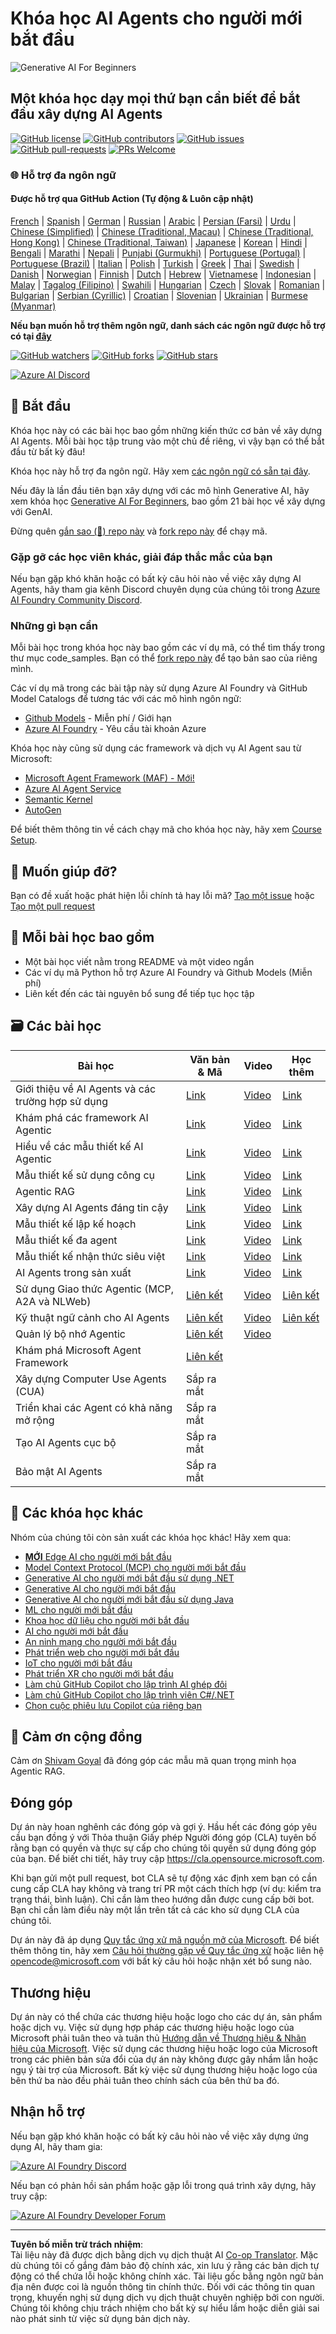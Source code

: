<!--
CO_OP_TRANSLATOR_METADATA:
{
  "original_hash": "fbe8e2c7026d42ed06780dce1b06fd61",
  "translation_date": "2025-10-03T14:52:09+00:00",
  "source_file": "README.md",
  "language_code": "vi"
}
-->
# Khóa học AI Agents cho người mới bắt đầu

![Generative AI For Beginners](../../translated_images/repo-thumbnailv2.06f4a48036fde647f6ba4eb19f5651babe59bb30e972748afb349e47725d7601.vi.png)

## Một khóa học dạy mọi thứ bạn cần biết để bắt đầu xây dựng AI Agents

[![GitHub license](https://img.shields.io/github/license/microsoft/ai-agents-for-beginners.svg)](https://github.com/microsoft/ai-agents-for-beginners/blob/master/LICENSE?WT.mc_id=academic-105485-koreyst)
[![GitHub contributors](https://img.shields.io/github/contributors/microsoft/ai-agents-for-beginners.svg)](https://GitHub.com/microsoft/ai-agents-for-beginners/graphs/contributors/?WT.mc_id=academic-105485-koreyst)
[![GitHub issues](https://img.shields.io/github/issues/microsoft/ai-agents-for-beginners.svg)](https://GitHub.com/microsoft/ai-agents-for-beginners/issues/?WT.mc_id=academic-105485-koreyst)
[![GitHub pull-requests](https://img.shields.io/github/issues-pr/microsoft/ai-agents-for-beginners.svg)](https://GitHub.com/microsoft/ai-agents-for-beginners/pulls/?WT.mc_id=academic-105485-koreyst)
[![PRs Welcome](https://img.shields.io/badge/PRs-welcome-brightgreen.svg?style=flat-square)](http://makeapullrequest.com?WT.mc_id=academic-105485-koreyst)

### 🌐 Hỗ trợ đa ngôn ngữ

#### Được hỗ trợ qua GitHub Action (Tự động & Luôn cập nhật)

[French](../fr/README.md) | [Spanish](../es/README.md) | [German](../de/README.md) | [Russian](../ru/README.md) | [Arabic](../ar/README.md) | [Persian (Farsi)](../fa/README.md) | [Urdu](../ur/README.md) | [Chinese (Simplified)](../zh/README.md) | [Chinese (Traditional, Macau)](../mo/README.md) | [Chinese (Traditional, Hong Kong)](../hk/README.md) | [Chinese (Traditional, Taiwan)](../tw/README.md) | [Japanese](../ja/README.md) | [Korean](../ko/README.md) | [Hindi](../hi/README.md) | [Bengali](../bn/README.md) | [Marathi](../mr/README.md) | [Nepali](../ne/README.md) | [Punjabi (Gurmukhi)](../pa/README.md) | [Portuguese (Portugal)](../pt/README.md) | [Portuguese (Brazil)](../br/README.md) | [Italian](../it/README.md) | [Polish](../pl/README.md) | [Turkish](../tr/README.md) | [Greek](../el/README.md) | [Thai](../th/README.md) | [Swedish](../sv/README.md) | [Danish](../da/README.md) | [Norwegian](../no/README.md) | [Finnish](../fi/README.md) | [Dutch](../nl/README.md) | [Hebrew](../he/README.md) | [Vietnamese](./README.md) | [Indonesian](../id/README.md) | [Malay](../ms/README.md) | [Tagalog (Filipino)](../tl/README.md) | [Swahili](../sw/README.md) | [Hungarian](../hu/README.md) | [Czech](../cs/README.md) | [Slovak](../sk/README.md) | [Romanian](../ro/README.md) | [Bulgarian](../bg/README.md) | [Serbian (Cyrillic)](../sr/README.md) | [Croatian](../hr/README.md) | [Slovenian](../sl/README.md) | [Ukrainian](../uk/README.md) | [Burmese (Myanmar)](../my/README.md)

**Nếu bạn muốn hỗ trợ thêm ngôn ngữ, danh sách các ngôn ngữ được hỗ trợ có tại [đây](https://github.com/Azure/co-op-translator/blob/main/getting_started/supported-languages.md)**

[![GitHub watchers](https://img.shields.io/github/watchers/microsoft/ai-agents-for-beginners.svg?style=social&label=Watch)](https://GitHub.com/microsoft/ai-agents-for-beginners/watchers/?WT.mc_id=academic-105485-koreyst)
[![GitHub forks](https://img.shields.io/github/forks/microsoft/ai-agents-for-beginners.svg?style=social&label=Fork)](https://GitHub.com/microsoft/ai-agents-for-beginners/network/?WT.mc_id=academic-105485-koreyst)
[![GitHub stars](https://img.shields.io/github/stars/microsoft/ai-agents-for-beginners.svg?style=social&label=Star)](https://GitHub.com/microsoft/ai-agents-for-beginners/stargazers/?WT.mc_id=academic-105485-koreyst)

[![Azure AI Discord](https://dcbadge.limes.pink/api/server/kzRShWzttr)](https://discord.gg/kzRShWzttr)


## 🌱 Bắt đầu

Khóa học này có các bài học bao gồm những kiến thức cơ bản về xây dựng AI Agents. Mỗi bài học tập trung vào một chủ đề riêng, vì vậy bạn có thể bắt đầu từ bất kỳ đâu!

Khóa học này hỗ trợ đa ngôn ngữ. Hãy xem [các ngôn ngữ có sẵn tại đây](../..). 

Nếu đây là lần đầu tiên bạn xây dựng với các mô hình Generative AI, hãy xem khóa học [Generative AI For Beginners](https://aka.ms/genai-beginners), bao gồm 21 bài học về xây dựng với GenAI.

Đừng quên [gắn sao (🌟) repo này](https://docs.github.com/en/get-started/exploring-projects-on-github/saving-repositories-with-stars?WT.mc_id=academic-105485-koreyst) và [fork repo này](https://github.com/microsoft/ai-agents-for-beginners/fork) để chạy mã.

### Gặp gỡ các học viên khác, giải đáp thắc mắc của bạn

Nếu bạn gặp khó khăn hoặc có bất kỳ câu hỏi nào về việc xây dựng AI Agents, hãy tham gia kênh Discord chuyên dụng của chúng tôi trong [Azure AI Foundry Community Discord](https://aka.ms/ai-agents/discord).

### Những gì bạn cần

Mỗi bài học trong khóa học này bao gồm các ví dụ mã, có thể tìm thấy trong thư mục code_samples. Bạn có thể [fork repo này](https://github.com/microsoft/ai-agents-for-beginners/fork) để tạo bản sao của riêng mình.  

Các ví dụ mã trong các bài tập này sử dụng Azure AI Foundry và GitHub Model Catalogs để tương tác với các mô hình ngôn ngữ:

- [Github Models](https://aka.ms/ai-agents-beginners/github-models) - Miễn phí / Giới hạn
- [Azure AI Foundry](https://aka.ms/ai-agents-beginners/ai-foundry) - Yêu cầu tài khoản Azure

Khóa học này cũng sử dụng các framework và dịch vụ AI Agent sau từ Microsoft:

- [Microsoft Agent Framework (MAF) - Mới!](https://aka.ms/ai-agents-beginners/agent-framewrok)
- [Azure AI Agent Service](https://aka.ms/ai-agents-beginners/ai-agent-service)
- [Semantic Kernel](https://aka.ms/ai-agents-beginners/semantic-kernel)
- [AutoGen](https://aka.ms/ai-agents/autogen)

Để biết thêm thông tin về cách chạy mã cho khóa học này, hãy xem [Course Setup](./00-course-setup/README.md).

## 🙏 Muốn giúp đỡ?

Bạn có đề xuất hoặc phát hiện lỗi chính tả hay lỗi mã? [Tạo một issue](https://github.com/microsoft/ai-agents-for-beginners/issues?WT.mc_id=academic-105485-koreyst) hoặc [Tạo một pull request](https://github.com/microsoft/ai-agents-for-beginners/pulls?WT.mc_id=academic-105485-koreyst)



## 📂 Mỗi bài học bao gồm

- Một bài học viết nằm trong README và một video ngắn
- Các ví dụ mã Python hỗ trợ Azure AI Foundry và Github Models (Miễn phí)
- Liên kết đến các tài nguyên bổ sung để tiếp tục học tập


## 🗃️ Các bài học

| **Bài học**                                  | **Văn bản & Mã**                                  | **Video**                                                  | **Học thêm**                                                                         |
|----------------------------------------------|----------------------------------------------------|------------------------------------------------------------|--------------------------------------------------------------------------------------|
| Giới thiệu về AI Agents và các trường hợp sử dụng | [Link](./01-intro-to-ai-agents/README.md)          | [Video](https://youtu.be/3zgm60bXmQk?si=z8QygFvYQv-9WtO1)  | [Link](https://aka.ms/ai-agents-beginners/collection?WT.mc_id=academic-105485-koreyst) |
| Khám phá các framework AI Agentic            | [Link](./02-explore-agentic-frameworks/README.md)  | [Video](https://youtu.be/ODwF-EZo_O8?si=Vawth4hzVaHv-u0H)  | [Link](https://aka.ms/ai-agents-beginners/collection?WT.mc_id=academic-105485-koreyst) |
| Hiểu về các mẫu thiết kế AI Agentic          | [Link](./03-agentic-design-patterns/README.md)     | [Video](https://youtu.be/m9lM8qqoOEA?si=BIzHwzstTPL8o9GF)  | [Link](https://aka.ms/ai-agents-beginners/collection?WT.mc_id=academic-105485-koreyst) |
| Mẫu thiết kế sử dụng công cụ                 | [Link](./04-tool-use/README.md)                    | [Video](https://youtu.be/vieRiPRx-gI?si=2z6O2Xu2cu_Jz46N)  | [Link](https://aka.ms/ai-agents-beginners/collection?WT.mc_id=academic-105485-koreyst) |
| Agentic RAG                                  | [Link](./05-agentic-rag/README.md)                 | [Video](https://youtu.be/WcjAARvdL7I?si=gKPWsQpKiIlDH9A3)  | [Link](https://aka.ms/ai-agents-beginners/collection?WT.mc_id=academic-105485-koreyst) |
| Xây dựng AI Agents đáng tin cậy              | [Link](./06-building-trustworthy-agents/README.md) | [Video](https://youtu.be/iZKkMEGBCUQ?si=jZjpiMnGFOE9L8OK ) | [Link](https://aka.ms/ai-agents-beginners/collection?WT.mc_id=academic-105485-koreyst) |
| Mẫu thiết kế lập kế hoạch                    | [Link](./07-planning-design/README.md)             | [Video](https://youtu.be/kPfJ2BrBCMY?si=6SC_iv_E5-mzucnC)  | [Link](https://aka.ms/ai-agents-beginners/collection?WT.mc_id=academic-105485-koreyst) |
| Mẫu thiết kế đa agent                        | [Link](./08-multi-agent/README.md)                 | [Video](https://youtu.be/V6HpE9hZEx0?si=rMgDhEu7wXo2uo6g)  | [Link](https://aka.ms/ai-agents-beginners/collection?WT.mc_id=academic-105485-koreyst) |
| Mẫu thiết kế nhận thức siêu việt             | [Link](./09-metacognition/README.md)               | [Video](https://youtu.be/His9R6gw6Ec?si=8gck6vvdSNCt6OcF)  | [Link](https://aka.ms/ai-agents-beginners/collection?WT.mc_id=academic-105485-koreyst) |
| AI Agents trong sản xuất                     | [Link](./10-ai-agents-production/README.md)        | [Video](https://youtu.be/l4TP6IyJxmQ?si=31dnhexRo6yLRJDl)  | [Link](https://aka.ms/ai-agents-beginners/collection?WT.mc_id=academic-105485-koreyst) |
| Sử dụng Giao thức Agentic (MCP, A2A và NLWeb) | [Liên kết](./11-agentic-protocols/README.md)           | [Video](https://youtu.be/X-Dh9R3Opn8)                                 | [Liên kết](https://aka.ms/ai-agents-beginners/collection?WT.mc_id=academic-105485-koreyst) |
| Kỹ thuật ngữ cảnh cho AI Agents              | [Liên kết](./12-context-engineering/README.md)         | [Video](https://youtu.be/F5zqRV7gEag)                                 | [Liên kết](https://aka.ms/ai-agents-beginners/collection?WT.mc_id=academic-105485-koreyst) |
| Quản lý bộ nhớ Agentic                       | [Liên kết](./13-agent-memory/README.md)     |      [Video](https://youtu.be/QrYbHesIxpw?si=vZkVwKrQ4ieCcIPx)                                                      |                                                                                        |
| Khám phá Microsoft Agent Framework           | [Liên kết](./14-microsoft-agent-framework/README.md)                            |                                                            |                                                                                        |
| Xây dựng Computer Use Agents (CUA)           | Sắp ra mắt                            |                                                            |                                                                                        |
| Triển khai các Agent có khả năng mở rộng      | Sắp ra mắt                            |                                                            |                                                                                        |
| Tạo AI Agents cục bộ                         | Sắp ra mắt                               |                                                            |                                                                                        |
| Bảo mật AI Agents                            | Sắp ra mắt                               |                                                            |                                                                                        |

## 🎒 Các khóa học khác

Nhóm của chúng tôi còn sản xuất các khóa học khác! Hãy xem qua:

- [**MỚI** Edge AI cho người mới bắt đầu](https://github.com/microsoft/edgeai-for-beginners?WT.mc_id=academic-105485-koreyst)
- [Model Context Protocol (MCP) cho người mới bắt đầu](https://github.com/microsoft/mcp-for-beginners?WT.mc_id=academic-105485-koreyst)
- [Generative AI cho người mới bắt đầu sử dụng .NET](https://github.com/microsoft/Generative-AI-for-beginners-dotnet?WT.mc_id=academic-105485-koreyst)
- [Generative AI cho người mới bắt đầu](https://github.com/microsoft/generative-ai-for-beginners?WT.mc_id=academic-105485-koreyst)
- [Generative AI cho người mới bắt đầu sử dụng Java](https://github.com/microsoft/generative-ai-for-beginners-java?WT.mc_id=academic-105485-koreyst)
- [ML cho người mới bắt đầu](https://aka.ms/ml-beginners?WT.mc_id=academic-105485-koreyst)
- [Khoa học dữ liệu cho người mới bắt đầu](https://aka.ms/datascience-beginners?WT.mc_id=academic-105485-koreyst)
- [AI cho người mới bắt đầu](https://aka.ms/ai-beginners?WT.mc_id=academic-105485-koreyst)
- [An ninh mạng cho người mới bắt đầu](https://github.com/microsoft/Security-101??WT.mc_id=academic-96948-sayoung)
- [Phát triển web cho người mới bắt đầu](https://aka.ms/webdev-beginners?WT.mc_id=academic-105485-koreyst)
- [IoT cho người mới bắt đầu](https://aka.ms/iot-beginners?WT.mc_id=academic-105485-koreyst)
- [Phát triển XR cho người mới bắt đầu](https://github.com/microsoft/xr-development-for-beginners?WT.mc_id=academic-105485-koreyst)
- [Làm chủ GitHub Copilot cho lập trình AI ghép đôi](https://aka.ms/GitHubCopilotAI?WT.mc_id=academic-105485-koreyst)
- [Làm chủ GitHub Copilot cho lập trình viên C#/.NET](https://github.com/microsoft/mastering-github-copilot-for-dotnet-csharp-developers?WT.mc_id=academic-105485-koreyst)
- [Chọn cuộc phiêu lưu Copilot của riêng bạn](https://github.com/microsoft/CopilotAdventures?WT.mc_id=academic-105485-koreyst)

## 🌟 Cảm ơn cộng đồng

Cảm ơn [Shivam Goyal](https://www.linkedin.com/in/shivam2003/) đã đóng góp các mẫu mã quan trọng minh họa Agentic RAG.

## Đóng góp

Dự án này hoan nghênh các đóng góp và gợi ý. Hầu hết các đóng góp yêu cầu bạn đồng ý với
Thỏa thuận Giấy phép Người đóng góp (CLA) tuyên bố rằng bạn có quyền và thực sự cấp cho chúng tôi
quyền sử dụng đóng góp của bạn. Để biết chi tiết, hãy truy cập <https://cla.opensource.microsoft.com>.

Khi bạn gửi một pull request, bot CLA sẽ tự động xác định xem bạn có cần cung cấp
CLA hay không và trang trí PR một cách thích hợp (ví dụ: kiểm tra trạng thái, bình luận). Chỉ cần làm theo hướng dẫn
được cung cấp bởi bot. Bạn chỉ cần làm điều này một lần trên tất cả các kho sử dụng CLA của chúng tôi.

Dự án này đã áp dụng [Quy tắc ứng xử mã nguồn mở của Microsoft](https://opensource.microsoft.com/codeofconduct/).
Để biết thêm thông tin, hãy xem [Câu hỏi thường gặp về Quy tắc ứng xử](https://opensource.microsoft.com/codeofconduct/faq/) hoặc
liên hệ [opencode@microsoft.com](mailto:opencode@microsoft.com) với bất kỳ câu hỏi hoặc nhận xét bổ sung nào.

## Thương hiệu

Dự án này có thể chứa các thương hiệu hoặc logo cho các dự án, sản phẩm hoặc dịch vụ. Việc sử dụng hợp pháp các thương hiệu hoặc logo của Microsoft phải tuân theo và tuân thủ
[Hướng dẫn về Thương hiệu & Nhãn hiệu của Microsoft](https://www.microsoft.com/legal/intellectualproperty/trademarks/usage/general).
Việc sử dụng các thương hiệu hoặc logo của Microsoft trong các phiên bản sửa đổi của dự án này không được gây nhầm lẫn hoặc ngụ ý tài trợ của Microsoft.
Bất kỳ việc sử dụng thương hiệu hoặc logo của bên thứ ba nào đều phải tuân theo chính sách của bên thứ ba đó.

## Nhận hỗ trợ

Nếu bạn gặp khó khăn hoặc có bất kỳ câu hỏi nào về việc xây dựng ứng dụng AI, hãy tham gia:

[![Azure AI Foundry Discord](https://img.shields.io/badge/Discord-Azure_AI_Foundry_Community_Discord-blue?style=for-the-badge&logo=discord&color=5865f2&logoColor=fff)](https://aka.ms/foundry/discord)

Nếu bạn có phản hồi sản phẩm hoặc gặp lỗi trong quá trình xây dựng, hãy truy cập:

[![Azure AI Foundry Developer Forum](https://img.shields.io/badge/GitHub-Azure_AI_Foundry_Developer_Forum-blue?style=for-the-badge&logo=github&color=000000&logoColor=fff)](https://aka.ms/foundry/forum)

---

**Tuyên bố miễn trừ trách nhiệm**:  
Tài liệu này đã được dịch bằng dịch vụ dịch thuật AI [Co-op Translator](https://github.com/Azure/co-op-translator). Mặc dù chúng tôi cố gắng đảm bảo độ chính xác, xin lưu ý rằng các bản dịch tự động có thể chứa lỗi hoặc không chính xác. Tài liệu gốc bằng ngôn ngữ bản địa nên được coi là nguồn thông tin chính thức. Đối với các thông tin quan trọng, khuyến nghị sử dụng dịch vụ dịch thuật chuyên nghiệp bởi con người. Chúng tôi không chịu trách nhiệm cho bất kỳ sự hiểu lầm hoặc diễn giải sai nào phát sinh từ việc sử dụng bản dịch này.